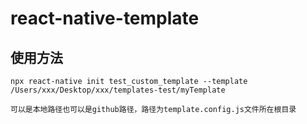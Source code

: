 # react-native-template

## 使用方法
```
npx react-native init test_custom_template --template  /Users/xxx/Desktop/xxx/templates-test/myTemplate

可以是本地路径也可以是github路径，路径为template.config.js文件所在根目录

```
